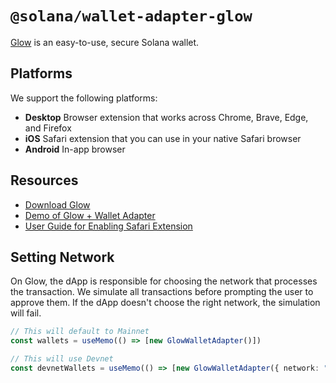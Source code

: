 # `@solana/wallet-adapter-glow`

[Glow](https://glow.app) is an easy-to-use, secure Solana wallet.

## Platforms

We support the following platforms:

- **Desktop** Browser extension that works across Chrome, Brave, Edge, and Firefox
- **iOS** Safari extension that you can use in your native Safari browser
- **Android** In-app browser

## Resources

- [Download Glow](https://glow.app/download)
- [Demo of Glow + Wallet Adapter](https://wallet-adapter-example.luma-dev.com)
- [User Guide for Enabling Safari Extension](https://glow.app/safari)

## Setting Network

On Glow, the dApp is responsible for choosing the network that processes the transaction. We simulate all transactions before prompting the user to approve them. If the dApp doesn't choose the right network, the simulation will fail.

```ts
// This will default to Mainnet
const wallets = useMemo(() => [new GlowWalletAdapter()])

// This will use Devnet
const devnetWallets = useMemo(() => [new GlowWalletAdapter({ network: "devnet" })])
```
